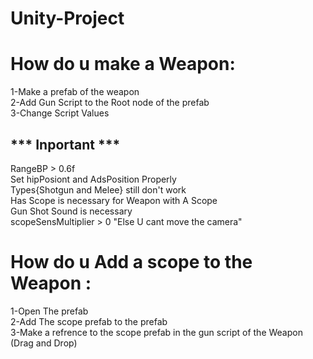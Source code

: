 # Unity-Project

# How do u make a Weapon:

 1-Make a prefab of the weapon<br>
 2-Add Gun Script to the Root node of the prefab<br>
 3-Change Script Values<br>
 ## *** Inportant ***<br>
 RangeBP > 0.6f<br>
 Set hipPosiont and AdsPosition Properly<br>
 Types{Shotgun and Melee} still don't work<br>
 Has Scope is necessary for Weapon with A Scope<br>
 Gun Shot Sound is necessary<br>
 scopeSensMultiplier > 0 "Else U cant move the camera"<br>
 
 # How do u Add a scope to the Weapon :
 1-Open The prefab <br>
 2-Add The scope prefab to the prefab <br>
 3-Make a refrence to the scope prefab in the gun script of the Weapon (Drag and Drop)<br>
 
